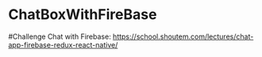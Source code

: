 # ChatBoxWithFireBase
#Challenge Chat with Firebase: https://school.shoutem.com/lectures/chat-app-firebase-redux-react-native/
